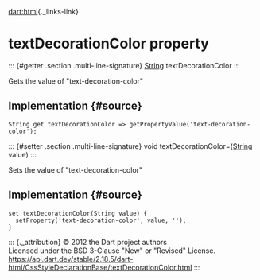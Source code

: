 [dart:html](../../dart-html/dart-html-library){._links-link}

textDecorationColor property
============================

::: {#getter .section .multi-line-signature}
[String](../../dart-core/string-class) textDecorationColor
:::

Gets the value of \"text-decoration-color\"

Implementation {#source}
--------------

``` {.language-dart data-language="dart"}
String get textDecorationColor => getPropertyValue('text-decoration-color');
```

::: {#setter .section .multi-line-signature}
void textDecorationColor=([String](../../dart-core/string-class) value)
:::

Sets the value of \"text-decoration-color\"

Implementation {#source}
--------------

``` {.language-dart data-language="dart"}
set textDecorationColor(String value) {
  setProperty('text-decoration-color', value, '');
}
```

::: {._attribution}
© 2012 the Dart project authors\
Licensed under the BSD 3-Clause \"New\" or \"Revised\" License.\
<https://api.dart.dev/stable/2.18.5/dart-html/CssStyleDeclarationBase/textDecorationColor.html>
:::
